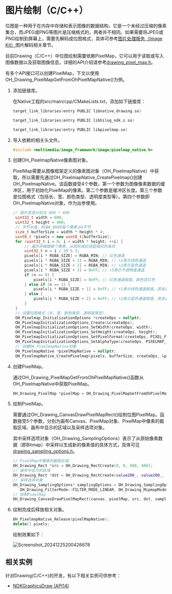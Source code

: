# 图片绘制（C/C++）

<!--Kit: ArkGraphics 2D-->
<!--Subsystem: Graphics-->
<!--Owner: @hangmengxin-->
<!--Designer: @wangyanglan-->
<!--Tester: @nobuggers-->
<!--Adviser: @ge-yafang-->

位图是一种用于在内存中存储和表示图像的数据结构，它是一个未经过压缩的像素集合，而JPEG或PNG等图片是压缩格式的，两者并不相同。如果需要将JPEG或PNG绘制到屏幕上，需要先解码成位图格式，具体可参考[图片处理服务（Image Kit）](../media/image/image-overview.md)图片解码相关章节。


目前Drawing（C/C++）中位图绘制需要依赖PixelMap，它可以用于读取或写入图像数据以及获取图像信息。详细的API介绍请参考[drawing_pixel_map.h](../reference/apis-arkgraphics2d/capi-drawing-pixel-map-h.md)。


有多个API接口可以创建PixelMap，下文以使用OH_Drawing_PixelMapGetFromOhPixelMapNative()为例。


1. 添加链接库。

   在Native工程的src/main/cpp/CMakeLists.txt，添加如下链接库：

   ```c++
   target_link_libraries(entry PUBLIC libnative_drawing.so)
   ```
   <!-- [ndk_graphics_draw_cmake_drawing](https://gitcode.com/openharmony/applications_app_samples/blob/master/code/DocsSample/Drawing/NDKGraphicsDraw/entry/src/main/cpp/CMakeLists.txt) -->

   ```c++
   target_link_libraries(entry PUBLIC libhilog_ndk.z.so)
   ```
   <!-- [ndk_graphics_draw_cmake_hilog](https://gitcode.com/openharmony/applications_app_samples/blob/master/code/DocsSample/Drawing/NDKGraphicsDraw/entry/src/main/cpp/CMakeLists.txt) -->

   ```c++
   target_link_libraries(entry PUBLIC libpixelmap.so)
   ```
   <!-- [ndk_graphics_draw_cmake_pixelmap](https://gitcode.com/openharmony/applications_app_samples/blob/master/code/DocsSample/Drawing/NDKGraphicsDraw/entry/src/main/cpp/CMakeLists.txt) -->

2. 导入依赖的相关头文件。

   ```c++
   #include <multimedia/image_framework/image/pixelmap_native.h>
   ```
   <!-- [ndk_graphics_draw_include_pixelmap_native](https://gitcode.com/openharmony/applications_app_samples/blob/master/code/DocsSample/Drawing/NDKGraphicsDraw/entry/src/main/cpp/samples/sample_graphics.cpp) -->

3. 创建OH_PixelmapNative像素图对象。

   PixelMap需要从图像框架定义的像素图对象（OH_PixelmapNative）中获取，所以需要先通过OH_PixelmapNative_CreatePixelmap()创建OH_PixelmapNative。该函数接受4个参数，第一个参数为图像像素数据的缓冲区，用于初始化PixelMap的像素。第二个参数是缓冲区长度。第三个参数是位图格式（包括长、宽、颜色类型、透明度类型等）。第四个参数即OH_PixelmapNative对象，作为出参使用。
   
   ```c++
   // 图片宽高分别为 600 * 400
    uint32_t width = 600;
    uint32_t height = 400;
    // 字节长度，RGBA_8888每个像素占4字节
    size_t bufferSize = width * height * 4;
    uint8_t *pixels = new uint8_t[bufferSize];
    for (uint32_t i = 0; i < width * height; ++i) {
        // 遍历并编辑每个像素，从而形成红绿蓝相间的条纹
        uint32_t n = i / 20 % 3;
        pixels[i * RGBA_SIZE] = RGBA_MIN; // 红色通道
        pixels[i * RGBA_SIZE + 1] = RGBA_MIN; // +1表示绿色通道
        pixels[i * RGBA_SIZE + 2] = RGBA_MIN; // +2表示蓝色通道
        pixels[i * RGBA_SIZE + 3] = 0xFF; // +3表示不透明度通道
        if (n == 0) {
            pixels[i * RGBA_SIZE] = 0xFF; // 红色通道赋值，颜色显红色
        } else if (n == 1) {
            pixels[i * RGBA_SIZE + 1] = 0xFF; // +1表示绿色通道赋值，其余通道为0，颜色显绿色
        } else {
            pixels[i * RGBA_SIZE + 2] = 0xFF; // +2表示蓝色通道赋值，其余通道为0，颜色显蓝色
        }
    }
    // 设置位图格式（长、宽、颜色类型、透明度类型）
    OH_Pixelmap_InitializationOptions *createOps = nullptr;
    OH_PixelmapInitializationOptions_Create(&createOps);
    OH_PixelmapInitializationOptions_SetWidth(createOps, width);
    OH_PixelmapInitializationOptions_SetHeight(createOps, height);
    OH_PixelmapInitializationOptions_SetPixelFormat(createOps, PIXEL_FORMAT_RGBA_8888);
    OH_PixelmapInitializationOptions_SetAlphaType(createOps, PIXELMAP_ALPHA_TYPE_UNKNOWN);
    // 创建OH_PixelmapNative对象
    OH_PixelmapNative *pixelMapNative = nullptr;
    OH_PixelmapNative_CreatePixelmap(pixels, bufferSize, createOps, &pixelMapNative);
   ```
   <!-- [ndk_graphics_draw_image_pixel_map](https://gitcode.com/openharmony/applications_app_samples/blob/master/code/DocsSample/Drawing/NDKGraphicsDraw/entry/src/main/cpp/samples/sample_graphics.cpp) -->

4. 创建PixelMap。

   通过OH_Drawing_PixelMapGetFromOhPixelMapNative()函数从OH_PixelmapNative中获取PixelMap。

   ```c++
   OH_Drawing_PixelMap *pixelMap = OH_Drawing_PixelMapGetFromOhPixelMapNative(pixelMapNative);
   ```
   <!-- [ndk_graphics_draw_create_pixel_map](https://gitcode.com/openharmony/applications_app_samples/blob/master/code/DocsSample/Drawing/NDKGraphicsDraw/entry/src/main/cpp/samples/sample_graphics.cpp) -->

5. 绘制PixelMap。

   需要通过OH_Drawing_CanvasDrawPixelMapRect()绘制位图PixelMap。函数接受5个参数，分别为画布Canvas、PixelMap对象、PixelMap中像素的截取区域、画布中显示的区域以及采样选项对象。

   其中采样选项对象（OH_Drawing_SamplingOptions）表示了从原始像素数据（即Bitmap）中采样以生成新的像素值的具体方式，具体可见[drawing_sampling_options.h](../reference/apis-arkgraphics2d/capi-drawing-sampling-options-h.md)。

   ```c++
   // PixelMap中像素的截取区域
   OH_Drawing_Rect *src = OH_Drawing_RectCreate(0, 0, 600, 400);
   // 画布中显示的区域
   OH_Drawing_Rect *dst = OH_Drawing_RectCreate(value200_, value200_, value800_, value600_);
   // 采样选项对象
   OH_Drawing_SamplingOptions* samplingOptions = OH_Drawing_SamplingOptionsCreate(
      OH_Drawing_FilterMode::FILTER_MODE_LINEAR, OH_Drawing_MipmapMode::MIPMAP_MODE_LINEAR);
   // 绘制PixelMap
   OH_Drawing_CanvasDrawPixelMapRect(canvas, pixelMap, src, dst, samplingOptions);
   ```
   <!-- [ndk_graphics_draw_image_to_canvas](https://gitcode.com/openharmony/applications_app_samples/blob/master/code/DocsSample/Drawing/NDKGraphicsDraw/entry/src/main/cpp/samples/sample_graphics.cpp) -->

6. 绘制完成后释放相关对象。

   ```c++
   OH_PixelmapNative_Release(pixelMapNative);
   delete[] pixels;
   ```
   <!-- [ndk_graphics_draw_release_pixelmap](https://gitcode.com/openharmony/applications_app_samples/blob/master/code/DocsSample/Drawing/NDKGraphicsDraw/entry/src/main/cpp/samples/sample_graphics.cpp) -->

   绘制效果如下：

   ![Screenshot_20241225200426678](figures/Screenshot_20241225200426678.jpg)

<!--RP1-->
## 相关实例

针对Drawing(C/C++)的开发，有以下相关实例可供参考：

- [NDKGraphicsDraw (API14)](https://gitcode.com/openharmony/applications_app_samples/tree/master/code/DocsSample/Drawing/NDKGraphicsDraw)
<!--RP1End-->